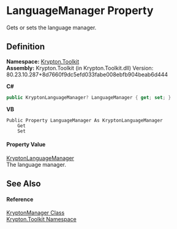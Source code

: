 # LanguageManager Property


Gets or sets the language manager.



## Definition
**Namespace:** <a href="79d2eac2-21f4-54ff-7552-b20c33c30600.md">Krypton.Toolkit</a>  
**Assembly:** Krypton.Toolkit (in Krypton.Toolkit.dll) Version: 80.23.10.287+8d7660f9dc5efd033fabe008ebfb904beab6d444

**C#**
``` C#
public KryptonLanguageManager? LanguageManager { get; set; }
```
**VB**
``` VB
Public Property LanguageManager As KryptonLanguageManager
	Get
	Set
```



#### Property Value
<a href="dac09113-2984-9ef4-34e6-8be84cc38189.md">KryptonLanguageManager</a>  
The language manager.

## See Also


#### Reference
<a href="fd000c89-b24b-9dde-c880-bccf31b10060.md">KryptonManager Class</a>  
<a href="79d2eac2-21f4-54ff-7552-b20c33c30600.md">Krypton.Toolkit Namespace</a>  

